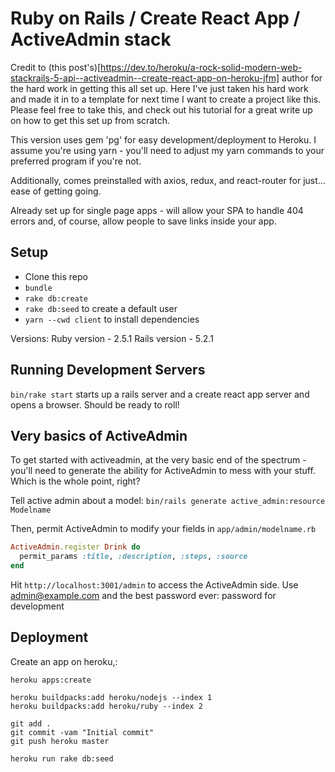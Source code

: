 # Ruby on Rails / Create React App / ActiveAdmin stack

Credit to (this post's)[https://dev.to/heroku/a-rock-solid-modern-web-stackrails-5-api--activeadmin--create-react-app-on-heroku-jfm] author for the hard work in getting this all set up. Here I've just taken his hard work and made it in to a template for next time I want to create a project like this. Please feel free to take this, and check out his tutorial for a great write up on how to get this set up from scratch.

This version uses gem 'pg' for easy development/deployment to Heroku. I assume you're using yarn - you'll need to adjust my yarn commands to your preferred program if you're not. 

Additionally, comes preinstalled with axios, redux, and react-router for just... ease of getting going.

Already set up for single page apps - will allow your SPA to handle 404 errors
and, of course, allow people to save links inside your app.

## Setup

* Clone this repo
* `bundle`
* `rake db:create`
* `rake db:seed` to create a default user
* `yarn --cwd client` to install dependencies


Versions:
Ruby version - 2.5.1
Rails version - 5.2.1

## Running Development Servers

`bin/rake start` starts up a rails server and a create react app server and opens a browser. Should be ready to roll!

## Very basics of ActiveAdmin

To get started with activeadmin, at the very basic end of the spectrum - you'll need to generate the ability for ActiveAdmin to mess with your stuff. Which is the whole point, right?

Tell active admin about a model:
`bin/rails generate active_admin:resource Modelname`

Then, permit ActiveAdmin to modify your fields in `app/admin/modelname.rb`
``` ruby
ActiveAdmin.register Drink do
  permit_params :title, :description, :steps, :source
end
```
Hit `http://localhost:3001/admin` to access the ActiveAdmin side. Use admin@example.com and the best password ever: password for development

## Deployment

Create an app on heroku,:

```
heroku apps:create

heroku buildpacks:add heroku/nodejs --index 1
heroku buildpacks:add heroku/ruby --index 2

git add .
git commit -vam "Initial commit"
git push heroku master

heroku run rake db:seed
```
